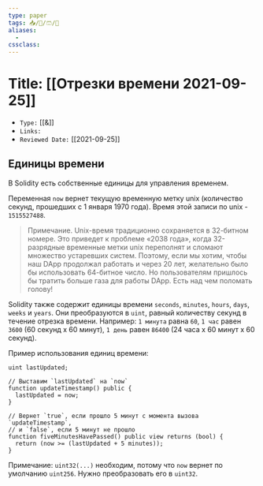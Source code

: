 ```yaml
---
type: paper
tags: 📥️/📜️/🩳/🗿
aliases:
  - 
cssclass: 
---
```




# Title: **[[Отрезки времени 2021-09-25]]**
- `Type:` [[&]]
- `Links:`
- `Reviewed Date:` [[2021-09-25]]

## Единицы времени

В Solidity есть собственные единицы для управления временем.

Переменная `now` вернет текущую временную метку unix (количество секунд, прошедших с 1 января 1970 года). Время этой записи по unix - `1515527488`.

> Примечание. Unix-время традиционно сохраняется в 32-битном номере. Это приведет к проблеме «2038 года», когда 32-разрядные временные метки unix переполнят и сломают множество устаревших систем. Поэтому, если мы хотим, чтобы наш DApp продолжал работать и через 20 лет, желательно было бы использовать 64-битное число. Но пользователям пришлось бы тратить больше газа для работы DApp. Есть над чем поломать голову!

Solidity также содержит единицы времени `seconds`, `minutes`, `hours`, `days`, `weeks` и `years`. Они преобразуются в `uint`, равный количеству секунд в течение отрезка времени. Например: `1 минута` равна `60`, `1 час` равен `3600` (60 секунд x 60 минут), `1 день` равен `86400` (24 часа x 60 минут x 60 секунд).

Пример использования единиц времени:

```solidity
uint lastUpdated;

// Выставим `lastUpdated` на `now`
function updateTimestamp() public {
  lastUpdated = now;
}

// Вернет `true`, если прошло 5 минут с момента вызова `updateTimestamp`,
// и `false`, если 5 минут не прошло
function fiveMinutesHavePassed() public view returns (bool) {
  return (now >= (lastUpdated + 5 minutes));
}
```

Примечание: `uint32(...)` необходим, потому что `now` вернет по умолчанию `uint256`. Нужно преобразовать его в `uint32`.